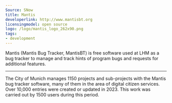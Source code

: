```yaml
---
Source: SNow
title: Mantis
developerlink: http://www.mantisbt.org
licensingmodel: open source
logo: /logo/mantis_logo_262x90.png
tags:
- development
---
```

Mantis (Mantis Bug Tracker, MantisBT) is free software used at LHM as a bug tracker to manage and track hints of program bugs and requests for additional features.

---

The City of Munich manages 1150 projects and sub-projects with the Mantis bug tracker software, many of them in the area of digital citizen services.
Over 10,000 entries were created or updated in 2023.
This work was carried out by 1500 users during this period.
